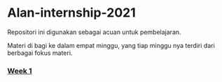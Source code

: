 # Alan-internship-2021

Repositori ini digunakan sebagai acuan untuk pembelajaran.

Materi di bagi ke dalam empat minggu, yang tiap minggu nya terdiri dari berbagai fokus materi.

### [Week 1](./week-1/index.md)
